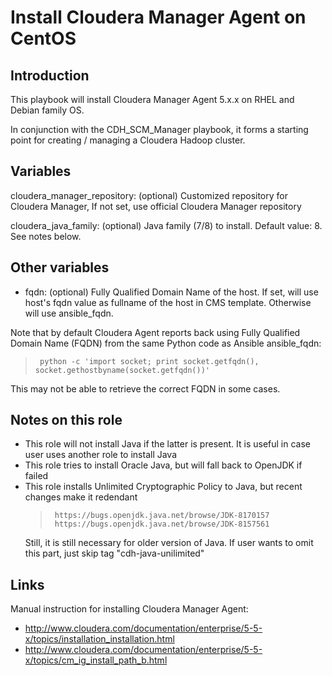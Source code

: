 # Install Cloudera Manager Agent on CentOS #

## Introduction ##

This playbook will install Cloudera Manager Agent 5.x.x on RHEL and Debian family OS.

In conjunction with the CDH_SCM_Manager playbook, it forms a starting
point for creating / managing a Cloudera Hadoop cluster.


## Variables ##

cloudera_manager_repository: (optional) Customized repository for Cloudera Manager,
                             If not set, use official Cloudera Manager repository

cloudera_java_family: (optional) Java family (7/8) to install. Default value: 8.
                      See notes below.


## Other variables ##

  - fqdn: (optional) Fully Qualified Domain Name of the host. If set, will use host's fqdn value as
          fullname of the host in CMS template. Otherwise will use ansible_fqdn.

Note that by default Cloudera Agent reports back using Fully Qualified Domain Name (FQDN) from the same
Python code as Ansible ansible_fqdn:

>      python -c 'import socket; print socket.getfqdn(), socket.gethostbyname(socket.getfqdn())'

This may not be able to retrieve the correct FQDN in some cases.


## Notes on this role ##

 - This role will not install Java if the latter is present. It is useful in case user uses another
   role to install Java
 - This role tries to install Oracle Java, but will fall back to OpenJDK if failed
 - This role installs Unlimited Cryptographic Policy to Java, but recent changes make it redendant
    >      https://bugs.openjdk.java.net/browse/JDK-8170157
    >      https://bugs.openjdk.java.net/browse/JDK-8157561
   Still, it is still necessary for older version of Java.
   If user wants to omit this part, just skip tag "cdh-java-unilimited"


## Links ##

Manual instruction for installing Cloudera Manager Agent:
 - http://www.cloudera.com/documentation/enterprise/5-5-x/topics/installation_installation.html
 - http://www.cloudera.com/documentation/enterprise/5-5-x/topics/cm_ig_install_path_b.html

